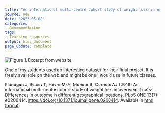 ```yaml
---
title: "An international multi-centre cohort study of weight loss in overweight cats"
source: new
date: "2022-05-08"
categories:
- Recommendation
tags:
- Teaching resources
output: html_document
page_update: complete
---
```


![Figure 1. Excerpt from website](http://www.pmean.com/new-images/22/cat-weight-loss-data-01.png)

<div class="notes">

One of my students used an interesting dataset for their final project. It is freely available on the web and might be one I would use in future classes.

Flanagan J, Bissot T, Hours M-A, Moreno B, German AJ (2018) An international multi-centre cohort study of weight loss in overweight cats: Differences in outcome in different geographical locations. PLoS ONE 13(7): e0200414. https://doi.org/10.1371/journal.pone.0200414. Available in [html format][fla1].

[fla1]: https://figshare.com/articles/dataset/An_international_multi-centre_cohort_study_of_weight_loss_in_overweight_cats_Differences_in_outcome_in_different_geographical_locations/6862337

</div>
